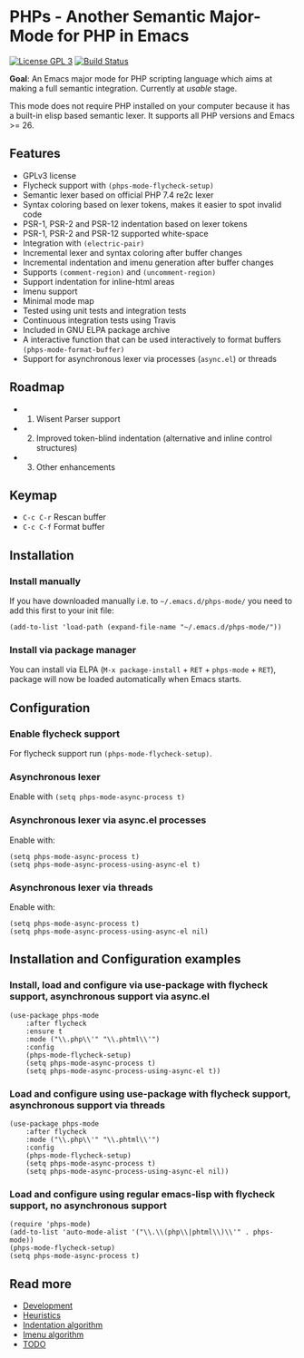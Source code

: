 # PHPs - Another Semantic Major-Mode for PHP in Emacs

[![License GPL 3](https://img.shields.io/badge/license-GPL_3-green.svg)](https://www.gnu.org/licenses/gpl-3.0.txt)
[![Build Status](https://travis-ci.org/cjohansson/emacs-phps-mode.svg?branch=master)](https://travis-ci.org/cjohansson/emacs-phps-mode)

**Goal**: An Emacs major mode for PHP scripting language which aims at making a full semantic integration. Currently at *usable* stage.

This mode does not require PHP installed on your computer because it has a built-in elisp based semantic lexer. It supports all PHP versions and Emacs >= 26.

## Features

* GPLv3 license
* Flycheck support with `(phps-mode-flycheck-setup)`
* Semantic lexer based on official PHP 7.4 re2c lexer
* Syntax coloring based on lexer tokens, makes it easier to spot invalid code
* PSR-1, PSR-2 and PSR-12 indentation based on lexer tokens
* PSR-1, PSR-2 and PSR-12 supported white-space
* Integration with `(electric-pair)`
* Incremental lexer and syntax coloring after buffer changes
* Incremental indentation and imenu generation after buffer changes
* Supports `(comment-region)` and `(uncomment-region)`
* Support indentation for inline-html areas
* Imenu support
* Minimal mode map
* Tested using unit tests and integration tests
* Continuous integration tests using Travis
* Included in GNU ELPA package archive
* A interactive function that can be used interactively to format buffers `(phps-mode-format-buffer)`
* Support for asynchronous lexer via processes (`async.el`) or threads

## Roadmap

* 1. Wisent Parser support
* 2. Improved token-blind indentation (alternative and inline control structures)
* 3. Other enhancements

## Keymap

* `C-c C-r` Rescan buffer
* `C-c C-f` Format buffer

## Installation

### Install manually

If you have downloaded manually i.e. to `~/.emacs.d/phps-mode/` you need to add this first to your init file:

``` emacs-lisp
(add-to-list 'load-path (expand-file-name "~/.emacs.d/phps-mode/"))
```

### Install via package manager

You can install via ELPA (`M-x package-install` + `RET` + `phps-mode` + `RET`), package will now be loaded automatically when Emacs starts.

## Configuration

### Enable flycheck support

For flycheck support run `(phps-mode-flycheck-setup)`.

### Asynchronous lexer

Enable with `(setq phps-mode-async-process t)`

### Asynchronous lexer via async.el processes

Enable with:

``` emacs-lisp
(setq phps-mode-async-process t)
(setq phps-mode-async-process-using-async-el t)
```

### Asynchronous lexer via threads

Enable with:

``` emacs-lisp
(setq phps-mode-async-process t)
(setq phps-mode-async-process-using-async-el nil)
```

## Installation and Configuration examples

### Install, load and configure via use-package with flycheck support, asynchronous support via async.el

``` emacs-lisp
(use-package phps-mode
    :after flycheck
    :ensure t
    :mode ("\\.php\\'" "\\.phtml\\'")
    :config
    (phps-mode-flycheck-setup)
    (setq phps-mode-async-process t)
    (setq phps-mode-async-process-using-async-el t))
```

### Load and configure using use-package with flycheck support, asynchronous support via threads

``` emacs-lisp
(use-package phps-mode
    :after flycheck
    :mode ("\\.php\\'" "\\.phtml\\'")
    :config
    (phps-mode-flycheck-setup)
    (setq phps-mode-async-process t)
    (setq phps-mode-async-process-using-async-el nil))
```

### Load and configure using regular emacs-lisp with flycheck support, no asynchronous support
``` emacs-lisp
(require 'phps-mode)
(add-to-list 'auto-mode-alist '("\\.\\(php\\|phtml\\)\\'" . phps-mode))
(phps-mode-flycheck-setup)
(setq phps-mode-async-process t)
```

## Read more

* [Development](docs/development.md)
* [Heuristics](docs/heuristics.md)
* [Indentation algorithm](docs/indentation.md)
* [Imenu algorithm](docs/imenu.md)
* [TODO](docs/todo.md)
